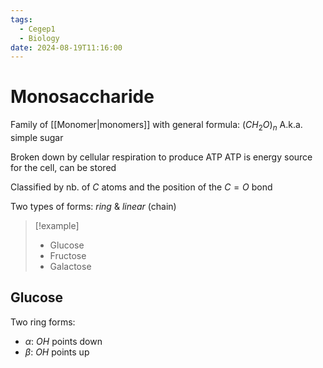 ```yaml
---
tags:
  - Cegep1
  - Biology
date: 2024-08-19T11:16:00
---
```


# Monosaccharide

Family of [[Monomer|monomers]] with general formula: $(CH_{2}O)_{n}$
A.k.a. simple sugar

Broken down by cellular respiration to produce ATP
ATP is energy source for the cell, can be stored

Classified by nb. of $C$ atoms and the position of the $C=O$ bond

Two types of forms: *ring* & *linear* (chain)

> [!example]
> - Glucose
> - Fructose
> - Galactose

## Glucose

Two ring forms:

- $\alpha$: $OH$ points down
- $\beta$: $OH$ points up